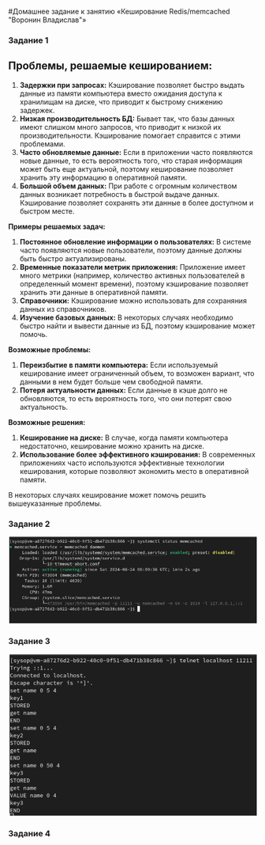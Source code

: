 #Домашнее задание к занятию «Кеширование Redis/memcached  "Воронин Владислав"»

### Задание 1

## Проблемы, решаемые кешированием:

1. **Задержки при запросах:** Кэширование позволяет быстро выдать данные из памяти компьютера вместо ожидания доступа к хранилищам на диске, что приводит к быстрому снижению задержек.
2. **Низкая производительность БД:** Бывает так, что базы данных имеют слишком много запросов, что приводит к низкой их производительности. Кэширование помогает справится с этими проблемами.
3. **Часто обновляемые данные:** Если в приложении часто появляются новые данные, то есть вероятность того, что старая информация может быть еще актуальной, поэтому кеширование позволяет хранить эту информацию в оперативной памяти.
4. **Большой объем данных:** При работе с огромным количеством данных возникает потребность в быстрой выдаче данных. Кэширование позволяет сохранять эти данные в более доступном и быстром месте.

**Примеры решаемых задач:**

1. **Постоянное обновление информации о пользователях:** В системе часто появляются новые пользователи, поэтому данные должны быть быстро актуализированы.
2. **Временные показатели метрик приложения:** Приложение имеет много метрики (например, количество активных пользователей в определенный момент времени), поэтому кэширование позволяет хранить эти данные в оперативной памяти.
3. **Справочники:** Кэширование можно использовать для сохраняния данных из справочников.
4. **Изучение базовых данных:** В некоторых случаях необходимо быстро найти и вывести данные из БД, поэтому кэширование может помочь.

**Возможные проблемы:**

1. **Переизбытие в памяти компьютера:** Если используемый кеширование имеет ограниченный объем, то возможен вариант, что данными в нем будет больше чем свободной памяти.
2. **Потеря актуальности данных:** Если данные в кэше долго не обновляются, то есть вероятность того, что они потерят свою актуальность.

**Возможные решения:**

1. **Кеширование на диске:** В случае, когда памяти компьютера недостаточно, кеширование можно хранить на диске.
2. **Использование более эффективного кэширования:** В современных приложениях часто используются эффективные технологии кеширования, которые позволяют экономить место в оперативной памяти.

В некоторых случаях кеширование может помочь решить вышеуказанные проблемы.

### Задание 2

![alt text](https://github.com/vodin26/homework_11-02/blob/main/img/pic_1.png)

### Задание 3

![alt text](https://github.com/vodin26/homework_11-02/blob/main/img/pic_2.png)

### Задание 4
